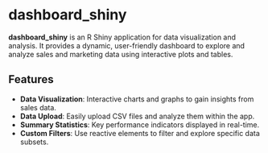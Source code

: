 # dashboard_shiny

**dashboard_shiny** is an R Shiny application for data visualization and analysis. It provides a dynamic, user-friendly dashboard to explore and analyze sales and marketing data using interactive plots and tables.

## Features
- **Data Visualization**: Interactive charts and graphs to gain insights from sales data.
- **Data Upload**: Easily upload CSV files and analyze them within the app.
- **Summary Statistics**: Key performance indicators displayed in real-time.
- **Custom Filters**: Use reactive elements to filter and explore specific data subsets.
